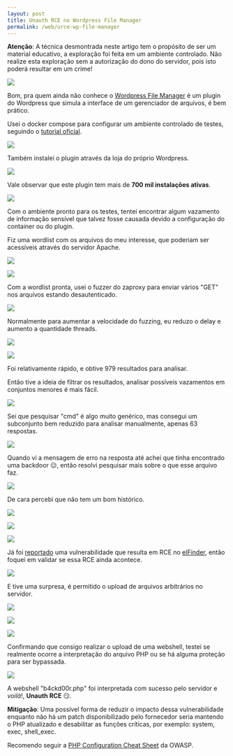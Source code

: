 ```yaml
---
layout: post
title: Unauth RCE no Wordpress File Manager
permalink: /web/urce-wp-file-manager
---
```


**Atenção**: A técnica desmontrada neste artigo tem o propósito de ser um material educativo, a exploração foi feita em um ambiente controlado. Não realize esta exploração sem a autorização do dono do servidor, pois isto poderá resultar em um crime! 

![](/imgs/urce-wp-file-manager/plugin_store.png)

Bom, pra quem ainda não conhece o [Wordpress File Manager](https://br.wordpress.org/plugins/wp-file-manager/) é um plugin do Wordpress que simula a interface de um gerenciador de arquivos, é bem prático.

Usei o docker compose para configurar um ambiente controlado de testes, seguindo o [tutorial oficial](https://docs.docker.com/compose/wordpress/).

![](/imgs/urce-wp-file-manager/docker_compose_config.png)

Também instalei o plugin através da loja do próprio Wordpress.

![](/imgs/urce-wp-file-manager/plugin_wp_file_manager.png)

Vale observar que este plugin tem mais de **700 mil instalações ativas**.

![](/imgs/urce-wp-file-manager/plugin_wp_file_manager_ok.png)

Com o ambiente pronto para os testes, tentei encontrar algum vazamento de informação sensível que talvez fosse causada devido a configuração do container ou do plugin. 

Fiz uma wordlist com os arquivos do meu interesse, que poderiam ser acessíveis através do servidor Apache.

![](/imgs/urce-wp-file-manager/leak_check.png)

![](/imgs/urce-wp-file-manager/leak_file_content.png)

Com a wordlist pronta, usei o fuzzer do zaproxy para enviar vários "GET" nos arquivos estando desautenticado.

![](/imgs/urce-wp-file-manager/fuzz_example.png)

Normalmente para aumentar a velocidade do fuzzing, eu reduzo o delay e aumento a quantidade threads.

![](/imgs/urce-wp-file-manager/fuzz_tunning.png)

![](/imgs/urce-wp-file-manager/fuzz_result.png)

Foi relativamente rápido, e obtive 979 resultados para analisar.

Então tive a ideia de filtrar os resultados, analisar possíveis vazamentos em conjuntos menores é mais fácil.

![](/imgs/urce-wp-file-manager/cmd_responses.png)

Sei que pesquisar "cmd" é algo muito genérico, mas consegui um subconjunto bem reduzido para analisar manualmente, apenas 63 respostas.

![](/imgs/urce-wp-file-manager/possible_rce.png)

Quando vi a mensagem de erro na resposta até achei que tinha encontrado uma backdoor :expressionless:, então resolvi pesquisar mais sobre o que esse arquivo faz. 

![](/imgs/urce-wp-file-manager/google_elfinder.png)

De cara percebi que não tem um bom histórico.

![](/imgs/urce-wp-file-manager/previus_vulnerability.png)

![](/imgs/urce-wp-file-manager/exploit_poc_previus.png)

![](/imgs/urce-wp-file-manager/elFinder.png)

Já foi [reportado](https://www.secsignal.org/news/cve-2019-9194-triggering-and-exploiting-a-1-day-vulnerability/) uma vulnerabilidade que resulta em RCE no [elFinder](https://github.com/Studio-42/elFinder), então foquei em validar se essa RCE ainda acontece.

![](/imgs/urce-wp-file-manager/PoC_python.png)

E tive uma surpresa, é permitido o upload de arquivos arbitrários no servidor.

![](/imgs/urce-wp-file-manager/file_upload_clear.png)

![](/imgs/urce-wp-file-manager/backdoor_upload_exec.png)

![](/imgs/urce-wp-file-manager/file_upload_not_clear.png)

Confirmando que consigo realizar o upload de uma webshell, testei se realmente ocorre a interpretação do arquivo PHP ou se há alguma proteção para ser bypassada.

![](/imgs/urce-wp-file-manager/RCE.png)

A webshell "b4ckd00r.php" foi interpretada com sucesso pelo servidor e *voilà*!, **Unauth RCE** :smirk:.

**Mitigação**: Uma possível forma de reduzir o impacto dessa vulnerabilidade enquanto não há um patch disponibilizado pelo fornecedor seria mantendo o PHP atualizado e desabilitar as funções críticas, por exemplo: system, exec, shell_exec. 

Recomendo seguir a [PHP Configuration Cheat Sheet](https://cheatsheetseries.owasp.org/cheatsheets/PHP_Configuration_Cheat_Sheet.html) da OWASP.